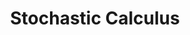 ---
title: 'Stochastic Calculus'
summary: 'Posts concerning stochastic calculus'
hideMeta: true
weight: 0
---